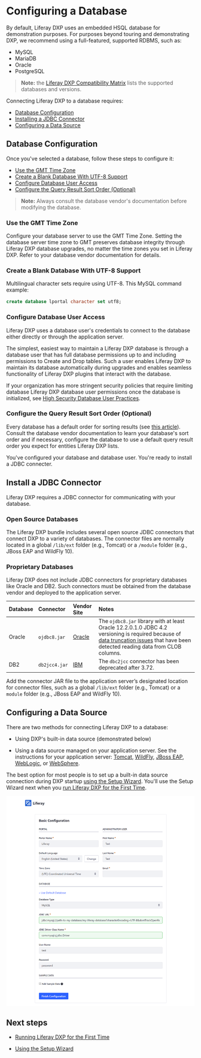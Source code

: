 # Configuring a Database

By default, Liferay DXP uses an embedded HSQL database for demonstration purposes. For purposes beyond touring and demonstrating DXP, we recommend using a full-featured, supported RDBMS, such as:

* MySQL
* MariaDB
* Oracle
* PostgreSQL

> **Note:** the [Liferay DXP Compatibility Matrix](https://web.liferay.com/documents/14/21598941/Liferay+DXP+7.2+Compatibility+Matrix/b6e0f064-db31-49b4-8317-a29d1d76abf7) lists the supported databases and versions.

<!-- TODO Update the matrix link to the 7.3 matrix, when it's published - jhinkey -->

Connecting Liferay DXP to a database requires:

* [Database Configuration](#database-configuration)
* [Installing a JDBC Connector](#installing-a-jdbc-connector)
* [Configuring a Data Source](#configure-a-data-source)

## Database Configuration

Once you've selected a database, follow these steps to configure it:

* [Use the GMT Time Zone](#use-the-gmt-time-zone)
* [Create a Blank Database With UTF-8 Support](#creatre-a-blank-database-with-utf-8-support)
* [Configure Database User Access](#configure-user-database-access)
* [Configure the Query Result Sort Order (Optional)](#configure-the-query-result-sort-order-optional)

> **Note:** Always consult the database vendor's documentation before modifying the database.

### Use the GMT Time Zone

Configure your database server to use the GMT Time Zone. Setting the database server time zone to GMT preserves database integrity through Liferay DXP database upgrades, no matter the time zones you set in Liferay DXP. Refer to your database vendor documentation for details.

### Create a Blank Database With UTF-8 Support

Multilingual character sets require using UTF-8. This MySQL command example:

```sql
create database lportal character set utf8;
```

### Configure Database User Access

Liferay DXP uses a database user's credentials to connect to the database either directly or through the application server.

The simplest, easiest way to maintain a Liferay DXP database is through a database user that has full database permissions up to and including permissions to Create and Drop tables. Such a user enables Liferay DXP to maintain its database automatically during upgrades and enables seamless functionality of Liferay DXP plugins that interact with the database.

If your organization has more stringent security policies that require limiting database Liferay DXP database user permissions once the database is initialized, see [High Security Database User Practices](./high-security-database-user-practices).

### Configure the Query Result Sort Order (Optional)

Every database has a default order for sorting results (see [this article](https://help.liferay.com/hc/en-us/articles/360029315971-Sort-Order-Changed-with-a-Different-Database)). Consult the database vendor documentation to learn your database's sort order and if necessary, configure the database to use a default query result order you expect for entities Liferay DXP lists.

You've configured your database and database user. You're ready to install a JDBC connecter.

## Install a JDBC Connector

Liferay DXP requires a JDBC connector for communicating with your database. 

### Open Source Databases

The Liferay DXP bundle includes several open source JDBC connectors that connect DXP to a variety of databases. The connector files are normally located in a global `/lib/ext` folder (e.g., Tomcat) or a `/module` folder (e.g., JBoss EAP and WildFly 10).

### Proprietary Databases

Liferay DXP does not include JDBC connectors for proprietary databases like Oracle and DB2. Such connectors must be obtained from the database vendor and deployed to the application server.

| Database | Connector | Vendor Site | Notes |
| :------- | :-------- | :---------- | :---- |
| Oracle | `ojdbc8.jar` | [Oracle](https://www.oracle.com/index.html) | The `ojdbc8.jar` library with at least Oracle 12.2.0.1.0 JDBC 4.2 versioning is required because of [data truncation issues](https://issues.liferay.com/browse/LPS-79229) that have been detected reading data from CLOB columns. |
| DB2 | `db2jcc4.jar` | [IBM](https://www.ibm.com/) |  The `dbc2jcc` connector has been deprecated after 3.72. |

Add the connector JAR file to the application server’s designated location for connector files, such as a global `/lib/ext` folder (e.g., Tomcat) or a `module` folder (e.g., JBoss EAP and WildFly 10).

## Configuring a Data Source

There are two methods for connecting Liferay DXP to a database:

* Using DXP's built-in data source (demonstrated below)

* Using a data source managed on your application server. See the instructions for your application server: [Tomcat](./01-installing-liferay-on-an-application-server/01-installing-liferay-on-tomcat.md), [WildFly](./01-installing-liferay-on-an-application-server/02-installing-liferay-on-wildfly.md), [JBoss EAP](./01-installing-liferay-on-an-application-server/03-installing-liferay-on-jboss-eap.md), [WebLogic](./01-installing-liferay-on-an-application-server/04-installing-liferay-on-weblogic.md), or [WebSphere](./01-installing-liferay-on-an-application-server/05-installing-liferay-on-websphere.md).

The best option for most people is to set up a built-in data source connection during DXP startup [using the Setup Wizard](./using-the-setup-wizard.md). You'll use the Setup Wizard next when you [run Liferay DXP for the First Time](./running-liferay-dxp-for-the-first-time.md).

![The Setup Wizard's database section lets you configure DXP's built-in data source.](./configuring-a-database/images/01.png)

## Next steps

* [Running Liferay DXP for the First Time](./running-liferay-dxp-for-the-first-time.md)

* [Using the Setup Wizard](./using-the-setup-wizard.md)
